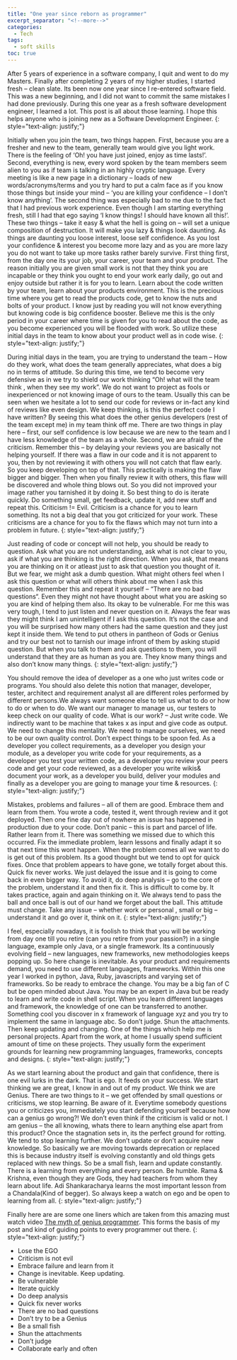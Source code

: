 ```yaml
---
title: "One year since reborn as programmer"
excerpt_separator: "<!--more-->"
categories:
  - Tech
tags:
  - soft skills
toc: true
---
```


After 5 years of experience in a software company, I quit and went to do my Masters. Finally after completing 2 years of my higher studies, I started fresh – clean slate. Its been now one year since I re-entered software field. This was a new beginning, and I did not want to commit the same mistakes I had done previously. During this one year as  a fresh software development engineer, I learned a lot. This post is all about those learning. I hope this helps anyone who is joining new as a Software Development Engineer.
{: style="text-align: justify;"}

<!--more-->

Initially when you join the team, two things happen. First, because you are a fresher and new to the team, generally team would give you light work. There is the feeling of ‘Oh! you have just joined, enjoy as time lasts!’. Second, everything is new, every word spoken by the team members seem alien to you as if team is talking in an highly cryptic language. Every meeting is like a new page in a dictionary – loads of new words/acronyms/terms and you try hard to put a calm face as if you know those things but inside your mind – ‘you are killing your confidence – I don’t know anything’. The second thing was especially bad to me due to the fact that I had previous work experience. Even though I am starting everything fresh, still I had that ego saying ‘I know things! I should have known all this!’. These two things – take it easy & what the hell is going on – will set a unique composition of destruction. It will make you lazy & things look daunting. As things are daunting you loose interest, loose self confidence. As you lost your confidence & interest you become more lazy and as you are more lazy you do not want to take up more tasks rather barely survive. First thing first, from the day one its your job, your career, your team and your product. The reason initially you are given small work is not that they think you are incapable or they think you ought to end your work early daily, go out and enjoy outside but rather it is for you to learn. Learn about the code written by your team, learn about your products environment. This is the precious time where you get to read the products code, get to know the nuts and bolts of your product. I know just by reading you will not know everything but knowing code is big confidence booster. Believe me this is the only period in your career where time is given for you to read about the code, as you become experienced you will be flooded with work. So utilize these initial days in the team to know about your product well as in code wise.
{: style="text-align: justify;"}

During initial days in the team, you are trying to understand the team – How do they work, what does the team generally appreciates, what does a big no in terms of attitude. So during this time, we tend to become very defensive as in we try to shield our work thinking “Oh! what will the team think , when they see my work”. We do not want to project as fools or inexperienced or not knowing image of ours to the team. Usually this can be seen when we hesitate a lot to send our code for reviews or in-fact any kind of reviews like even design. We keep thinking, is this the perfect code I have written? By seeing this what does the other genius developers (rest of the team except me) in my team think off me. There are two things in play here – first, our self confidence is low because we are new to the team and I have less knowledge of the team as a whole. Second, we are afraid of the criticism. Remember this – by delaying your reviews you are basically not helping yourself. If there was a flaw in our code and it is not apparent to you, then by not reviewing it with others you will not catch that flaw early. So you keep developing on top of that. This practically is making the flaw bigger and bigger. Then when you finally review it with others, this flaw will be discovered and whole thing blows out. So you did not improved your image rather you tarnished it by doing it. So best thing to do is iterate quickly. Do something small, get feedback, update it, add new stuff and repeat this. Criticism != Evil. Criticism is a chance for you to learn something. Its not a big deal that you got criticized for your work. These criticisms are a chance for you to fix the flaws which may not turn into a problem in future.
{: style="text-align: justify;"}

Just reading of code or concept will not help, you should be ready to question. Ask what you are not understanding, ask what is not clear to you, ask if what you are thinking is the right direction. When you ask, that means you are thinking on it or atleast just to ask that question you thought of it. But we fear, we might ask a dumb question. What might others feel when I ask this question or what will others think about me when I ask this question. Remember this and repeat it yourself – “There are no bad questions“. Even they might not have thought about what you are asking so you are kind of helping them also. Its okay to be vulnerable. For me this was very tough, I tend to just listen and never question on it. Always the fear was they might think I am unintelligent if I ask this question. It’s not the case and you will be surprised how many others had the same question and they just kept it inside them. We tend to put others in pantheon of Gods or Genius and try our best not to tarnish our image infront of them by asking stupid question. But when you talk to them and ask questions to them, you will understand that they are as human as you are. They know many things and also don’t know many things.
{: style="text-align: justify;"}

You should remove the idea of developer as a one who just writes code or programs. You should also delete this notion that manager, developer, tester, architect and requirement analyst all are different roles performed by different  persons.We always want someone else to tell us what to do or how to do or when to do. We want our manager to manage us, our testers to keep check on our quality of code. What is our work? – Just write code. We indirectly want to be machine that takes x as input and give code as output. We need to change this mentality. We need to manage ourselves, we need to be our own quality control. Don’t expect things to be spoon fed.  As a developer you collect requirements, as a developer you design your module, as a developer you write code for your requirements, as a developer you test your written code, as a developer you review your peers code and get your code reviewed, as a developer you write wikis& document your work, as a developer you build, deliver your modules and finally as a developer you are going to manage your time & resources.
{: style="text-align: justify;"}

Mistakes, problems and failures – all of them are good. Embrace them and learn from them. You wrote a code, tested it, went through review and it got deployed. Then one fine day out of nowhere an issue has happened in production due to your code. Don’t panic – this is part and parcel of life. Rather learn from it. There was something we missed due to which this occurred. Fix the immediate problem, learn lessons and finally adapt it so that next time this wont happen. When the problem comes all we want to do is get out of this problem. Its a good thought but we tend to opt for quick fixes. Once that problem appears to have gone, we totally forget about this. Quick fix never works. We just delayed the issue and it is going to come back in even bigger way. To avoid it, do deep analysis – go to the core of the problem, understand it and then fix it. This is difficult to come by. It takes practice, again and again thinking on it. We always tend to pass the ball and once ball is out of our hand we forget about the ball. This attitude must change. Take any issue – whether work or personal , small or big – understand it and go over it, think on it.
{: style="text-align: justify;"}

I feel, especially nowadays, it is foolish to think that you will be working from day one till you retire (can you retire from your passion?) in a single language, example only Java, or a single framework. Its a continuously evolving field – new languages, new frameworks, new methodologies keeps popping up. So here change is inevitable. As your product and requirements demand, you need to use different languages, frameworks. Within this one year I worked in python, Java, Ruby, javascripts and varying set of  frameworks. So be ready to embrace the change. You may be a big fan of C but be open minded about Java. You may be an expert in Java but be ready to learn and write code in shell script. When you learn different languages and framework, the knowledge of one can be transferred to another. Something cool you discover in x framework of language xyz and you try to implement the same in language abc. So don’t judge. Shun the attachments. Then keep updating and changing. One of the things which help me is personal projects. Apart from the work, at home I usually spend sufficient amount of time on these projects. They usually form the experiment grounds for learning new programming languages, frameworks, concepts and designs.
{: style="text-align: justify;"}

As we start learning about the product and gain that confidence, there is one evil lurks in the dark. That is ego. It feeds on your success. We start thinking we are great, I know in and out of my product. We think we are Genius. There are two things to it – we get offended by small questions or criticisms, we stop learning. Be aware of it. Everytime somebody questions you or criticizes you, immediately you start defending yourself because how can a genius go wrong?! We don’t even think if the criticism is valid or not. I am genius – the all knowing, whats there to learn anything else apart from this product? Once the stagnation sets in, its the perfect ground for rotting. We tend to stop learning further. We don’t update or don’t acquire new knowledge. So basically we are moving towards deprecation or replaced this is because industry itself is evolving constantly and old things gets replaced with new things. So be a small fish, learn and update constantly. There is a learning from everything and every person. Be humble. Rama & Krishna, even though they are Gods,  they had teachers from whom they learn about life. Adi Shankaracharya learns the most important lesson from a Chandala(Kind of begger). So always keep a watch on ego and be open to learning from all.
{: style="text-align: justify;"}

Finally here are are some one liners which are taken from this amazing  must watch video [The myth of genius programmer](https://www.youtube.com/watch?v=0SARbwvhupQ). This forms the basis of my post and kind of guiding points to every programmer out there.
{: style="text-align: justify;"}

* Lose the EGO
* Criticism is not evil
* Embrace failure and learn from it
* Change is inevitable. Keep updating.
* Be vulnerable
* Iterate quickly
* Do deep analysis
* Quick fix never works
* There are no bad questions
* Don’t try to be a Genius
* Be a small fish
* Shun the attachments
* Don’t judge
* Collaborate early and often